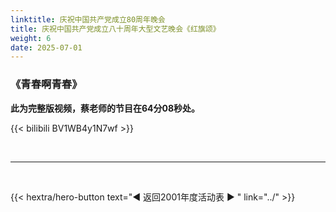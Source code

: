 ```yaml
---
linktitle: 庆祝中国共产党成立80周年晚会
title: 庆祝中国共产党成立八十周年大型文艺晚会《红旗颂》
weight: 6
date: 2025-07-01
---
```


### 《青春啊青春》

**此为完整版视频，蔡老师的节目在64分08秒处。**

{{< bilibili BV1WB4y1N7wf >}}

<br>
<hr>
<br>

{{< hextra/hero-button text="◀ 返回2001年度活动表 ▶ " link="../" >}}